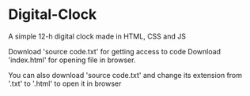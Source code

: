 # Digital-Clock
A simple 12-h digital clock made in HTML, CSS and JS

Download 'source code.txt' for getting access to code
Download 'index.html' for opening file in browser.

You can also download 'source code.txt' and change its extension from '.txt' to '.html' to open it in browser
